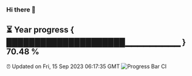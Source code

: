 ### Hi there 👋
⏳ Year progress { █████████████████████▁▁▁▁▁▁▁▁▁ } 70.48 %
---
⏰ Updated on Fri, 15 Sep 2023 06:17:35 GMT
![Progress Bar CI](https://github.com/liununu/liununu/workflows/Progress%20Bar%20CI/badge.svg)
